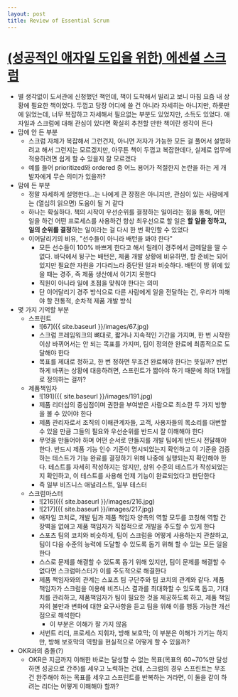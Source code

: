 ```yaml
---
layout: post
title: Review of Essential Scrum
---
```


# [(성공적인 애자일 도입을 위한) 에센셜 스크럼](http://book.daum.net/detail/book.do?bookid=KOR9791185890241)
* 별 생각없이 도서관에 신청했던 책인데, 책이 도착해서 빌리고 보니 마침 요즘 내 상황에 필요한 책이었다. 두껍고 당장 어디에 쓸 건 아니라 자세히는 아니지만, 하룻만에 읽었는데, 너무 복잡하고 자세해서 필요없는 부분도 있었지만, 소득도 있었다. 애자일과 스크럼에 대해 관심이 있다면 확실히 추천할 만한 책이란 생각이 든다
* 맘에 안 든 부분
  * 스크럼 자체가 복잡해서 그런건지, 아니면 저자가 가능한 모든 걸 풀어서 설명하려고 해서 그런지는 모르겠지만, 아무튼 책이 두껍고 복잡한데다, 실제로 업무에 적용하려면 쉽게 할 수 있을지 잘 모르겠다
  * 예를 들어 prioritized와 ordered 중 어느 용어가 적절한지 논란을 하는 게 개발자에게 무슨 의미가 있을까?
* 맘에 든 부분
  * 정말 자세하게 설명한다...는 나에게 큰 장점은 아니지만, 관심이 있는 사람에게는 (열심히 읽으면) 도움이 될 거 같다
  * 하나는 확실하다. 책의 시작이 우선순위를 결정하는 일이라는 점을 통해, 어떤 일을 하건 어떤 프로세스를 사용하건 항상 최우선으로 할 일은 **할 일을 정하고, 일의 순위를 결정**하는 일이라는 걸 다시 한 번 확인할 수 있었다
  * 이어달리기의 비유, "선수들이 아니라 배턴을 봐야 한다"
    * 모든 선수들이 100% 바쁘게 한다고 해서 릴레이 경주에서 금메달을 딸 수 없다.  바닥에서 뒹구는 배턴은, 제품 개발 상황에 비유하면, 할 준비는 되어 있지만 필요한 자원을 기다리느라 중단된 일과 비슷하다. 배턴이 땅 위에 있을 때는 경주, 즉 제품 생산에서 이기지 못한다
    * 직원이 아니라 일에 초점을 맞춰야 한다는 의미
    * 단 이어달리기 경주 방식으로 다른 사람에게 일을 전달하는 건, 우리가 피해야 할 전통적, 순차적 제품 개발 방식
* 몇 가지 기억할 부분
  * 스프린트
    * ![67]({{ site.baseurl }}/images/67.jpg)
    * 스크럼 프레임워크의 뼈대로, 짧거나 지속적인 기간을 가지며, 한 번 시작한 이상 바뀌어서는 안 되는 목표를 가지며, 팀이 정의한 완료에 최종적으로 도달해야 한다
    * 목표를 제대로 정하고, 한 번 정하면 무조건 완료해야 한다는 뜻일까? 빈번하게 바뀌는 상황에 대응하려면, 스프린트가 짧아야 하기 때문에 최대 1개월로 정의하는 걸까?
  * 제품책임자
    * ![191]({{ site.baseurl }}/images/191.jpg)
    * 제품 리더십의 중심점이며 권한을 부여받은 사람으로 최소한 두 가지 방향을 볼 수 있어야 한다
    * 제품 관리자로서 조직의 이해관계자들, 고객, 사용자들의 목소리를 대변할 수 있을 만큼 그들의 필요와 우선순위를 반드시 잘 이해해야 한다
    * 무엇을 만들어야 하며 어떤 순서로 만들지를 개발 팀에게 반드시 전달해야 한다. 반드시 제품 기능 인수 기준이 명시되었는지 확인하고 이 기준을 검증하는 테스트가 기능 완료를 결정하기 위해 나중에 실행되는지 확인해야 한다. 테스트를 자세히 작성하지는 않지만, 상위 수준의 테스트가 작성되었는지 확인하고, 이 테스트를 사용해 언제 기능이 완료되었다고 판단한다
    * 즉 일부 비즈니스 애널리스트, 일부 테스터
  * 스크럼마스터
    * ![216]({{ site.baseurl }}/images/216.jpg)
    * ![217]({{ site.baseurl }}/images/217.jpg)
    * 애자일 코치로, 개발 팀과 제품 책임자 양측의 역할 모두를 코칭해 역할 간 장벽을 없애고 제품 책임자가 직접적으로 개발을 주도할 수 있게 한다
    * 스포츠 팀의 코치와 비슷하게, 팀이 스크럼을 어떻게 사용하는지 관찰하고, 팀이 다음 수준의 능력에 도달할 수 있도록 돕기 위해 할 수 있는 모든 일을 한다
    * 스스로 문제를 해결할 수 있도록 돕기 위해 있지만, 팀이 문제를 해결할 수 없다면 스크럼마스터가 이를 주도적으로 해결한다
    * 제품 책임자와의 관계는 스포츠 팀 구단주와 팀 코치의 관계와 같다. 제품 책임자가 스크럼을 이용해 비즈니스 결과를 최대화할 수 있도록 돕고, 기대치를 관리하고, 제품책임자가 팀이 필요한 것을 제공하도록 하고, 제품 책임자의 불만과 변화에 대한 요구사항을 듣고 팀을 위해 이를 행동 가능한 개선점으로 해석한다
      * 이 부분은 이해가 잘 가지 않음
    * 서번트 리더, 프로세스 지휘자, 방해 보호막; 이 부분은 이해가 가기는 하지만, 방해 보호막의 역할을 현실적으로 어떻게 할 수 있을까?
* OKR과의 충돌(?)
  * OKR은 지금까지 이해한 바로는 달성할 수 없는 목표(목표의 60~70%만 달성하면 성공으로 간주)를 세우고 노력하는 건데, 스크럼의 경우 스프린트는 무조건 완주해야 하는 목표를 세우고 스프린트를 반복하는 거라면, 이 둘을 같이 하려는 리더는 어떻게 이해해야 할까?

